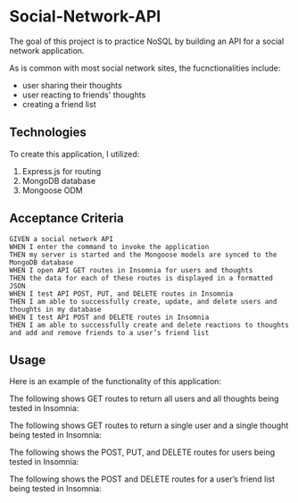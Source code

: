 # Social-Network-API

The goal of this project is to practice NoSQL by building an API for a social network application.

As is common with most social network sites, the fucnctionalities include:
* user sharing their thoughts
* user reacting to friends' thoughts
* creating a friend list

## Technologies

To create this application, I utilized:

1. Express.js for routing
2. MongoDB database
3. Mongoose ODM

## Acceptance Criteria
```
GIVEN a social network API
WHEN I enter the command to invoke the application
THEN my server is started and the Mongoose models are synced to the MongoDB database
WHEN I open API GET routes in Insomnia for users and thoughts
THEN the data for each of these routes is displayed in a formatted JSON
WHEN I test API POST, PUT, and DELETE routes in Insomnia
THEN I am able to successfully create, update, and delete users and thoughts in my database
WHEN I test API POST and DELETE routes in Insomnia
THEN I am able to successfully create and delete reactions to thoughts and add and remove friends to a user’s friend list
```

## Usage

Here is an example of the functionality of this application:

The following shows GET routes to return all users and all thoughts being tested in Insomnia:



The following shows GET routes to return a single user and a single thought being tested in Insomnia:




The following shows the POST, PUT, and DELETE routes for users being tested in Insomnia:



The following shows the POST and DELETE routes for a user’s friend list being tested in Insomnia: